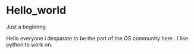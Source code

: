 # Hello_world
Just a beginnng

Hello everyone i desparate to be the part of the OS community here .
I like python to work on.
